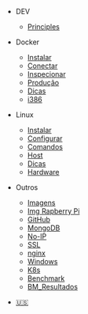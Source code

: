 * DEV
  * [Principles](dev_Principles.md)

* Docker
  * [Instalar](Instalacao.md)
  * [Conectar](conectar.md)
  * [Inspecionar](inspecionar.md)
  * [Produção](Producao.md)
  * [Dicas](Dicas.md)
  * [i386](i386.md)
  
* Linux
  * [Instalar](InstalacaoSO.md)
  * [Configurar](ConfigurarLinux.md)
  * [Comandos](ComandosLinux.md)
  * [Host](Host.md)
  * [Dicas](DicasLinux.md)
  * [Hardware](LinuxHardware.md)

* Outros
  * [Imagens](Imagens.md)
  * [Img Rapberry Pi](Imagens_Raspberry.md)
  * [GitHub](GitHub.md)
  * [MongoDB](MongoDB.md)
  * [No-IP](no_ip.md)
  * [SSL](ssl.md)
  * [nginx](nginx.md)
  * [Windows](Windows.md)
  * [K8s](k8s.md)
  * [Benchmark](Benchmark.md)
  * [BM_Resultados](Benchmark_Resultados.md)

* [:us:](/us/)